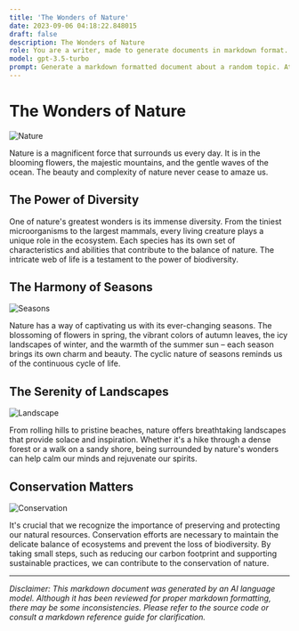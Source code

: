 ```yaml
---
title: 'The Wonders of Nature'
date: 2023-09-06 04:18:22.848015
draft: false
description: The Wonders of Nature
role: You are a writer, made to generate documents in markdown format. It is very important that all of the documents you generate are in valid markdown format.
model: gpt-3.5-turbo
prompt: Generate a markdown formatted document about a random topic. At the bottom, include a disclaimer explaining that the document was generated by you. The first line of the document should be the title. Make sure that the entire document is in proper markdown format, using a mix of various tags to make the document visually appealing.
---
```


# The Wonders of Nature

![Nature](https://images.unsplash.com/photo-1470493038664-6d5f4c95ae0b)

Nature is a magnificent force that surrounds us every day. It is in the blooming flowers, the majestic mountains, and the gentle waves of the ocean. The beauty and complexity of nature never cease to amaze us.

## The Power of Diversity

One of nature's greatest wonders is its immense diversity. From the tiniest microorganisms to the largest mammals, every living creature plays a unique role in the ecosystem. Each species has its own set of characteristics and abilities that contribute to the balance of nature. The intricate web of life is a testament to the power of biodiversity.

## The Harmony of Seasons

![Seasons](https://images.unsplash.com/photo-1506501139174-27ea42a9328a)

Nature has a way of captivating us with its ever-changing seasons. The blossoming of flowers in spring, the vibrant colors of autumn leaves, the icy landscapes of winter, and the warmth of the summer sun – each season brings its own charm and beauty. The cyclic nature of seasons reminds us of the continuous cycle of life.

## The Serenity of Landscapes

![Landscape](https://images.unsplash.com/photo-1455587734955-081b22074882)

From rolling hills to pristine beaches, nature offers breathtaking landscapes that provide solace and inspiration. Whether it's a hike through a dense forest or a walk on a sandy shore, being surrounded by nature's wonders can help calm our minds and rejuvenate our spirits.

## Conservation Matters

![Conservation](https://images.unsplash.com/photo-1550745165-4b7acb69f225)

It's crucial that we recognize the importance of preserving and protecting our natural resources. Conservation efforts are necessary to maintain the delicate balance of ecosystems and prevent the loss of biodiversity. By taking small steps, such as reducing our carbon footprint and supporting sustainable practices, we can contribute to the conservation of nature.

---

*Disclaimer: This markdown document was generated by an AI language model. Although it has been reviewed for proper markdown formatting, there may be some inconsistencies. Please refer to the source code or consult a markdown reference guide for clarification.*